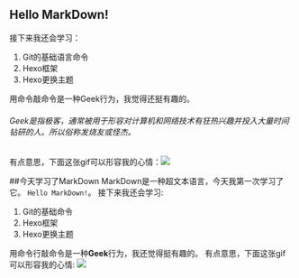 ## Hello MarkDown!
接下来我还会学习：
1. Git的基础语言命令
2. Hexo框架
3. Hexo更换主题

用命令敲命令是一种Geek行为，我觉得还挺有趣的。
###### Geek是指极客，通常被用于形容对计算机和网络技术有狂热兴趣并投入大量时间钻研的人。所以俗称发烧友或怪杰。
有点意思，下面这张gif可以形容我的心情：![](https://qgt-style.oss-cn-hangzhou.aliyuncs.com/newcoursep4/g1/g1-2-2/tenor.gif)

##今天学习了MarkDown
MarkDown是一种超文本语言，今天我第一次学习了它。
```Hello MarkDown!```。
接下来我还会学习:
1. Git的基础命令
2. Hexo框架
3. Hexo更换主题

用命令行敲命令是一种**Geek**行为，我还觉得挺有趣的。
有点意思，下面这张gif可以形容我的心情:
![](https://qgt-style.oss-cn-hangzhou.aliyuncs.com/newcoursep4/g1/g1-2-2/tenor.gif)
